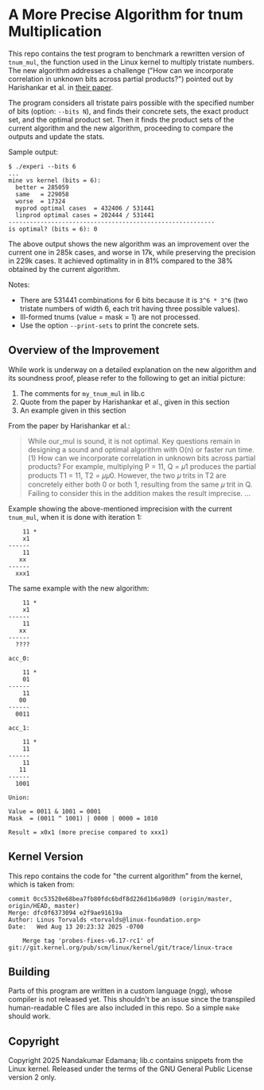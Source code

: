 # A More Precise Algorithm for tnum Multiplication

This repo contains the test program to benchmark a rewritten version
of `tnum_mul`, the function used in the Linux kernel to multiply
tristate numbers. The new algorithm addresses a challenge ("How can we
incorporate correlation in unknown bits across partial products?")
pointed out by Harishankar et al. in [their
paper](https://arxiv.org/abs/2105.05398).

The program considers all tristate pairs possible with the specified
number of bits (option: `--bits N`), and finds their concrete sets,
the exact product set, and the optimal product set. Then it finds the
product sets of the current algorithm and the new algorithm,
proceeding to compare the outputs and update the stats.

Sample output:

```
$ ./experi --bits 6
...
mine vs kernel (bits = 6): 
  better = 285059
  same   = 229058
  worse  = 17324
  myprod optimal cases  = 432406 / 531441
  linprod optimal cases = 202444 / 531441
----------------------------------------------------------
is optimal? (bits = 6): 0
```

The above output shows the new algorithm was an improvement over the
current one in 285k cases, and worse in 17k, while preserving the
precision in 229k cases. It achieved optimality in in 81% compared to
the 38% obtained by the current algorithm.

Notes:

- There are 531441 combinations for 6 bits because it is `3^6 * 3^6`
  (two tristate numbers of width 6, each trit having three possible
  values).
- Ill-formed tnums (value = mask = 1) are not processed.
- Use the option `--print-sets` to print the concrete sets.

## Overview of the Improvement

While work is underway on a detailed explanation on the new algorithm
and its soundness proof, please refer to the following to get an
initial picture:

1. The comments for `my_tnum_mul` in lib.c
2. Quote from the paper by Harishankar et al., given in this section
3. An example given in this section

From the paper by Harishankar et al.:

> While our\_mul is sound, it is not optimal. Key questions
> remain in designing a sound and optimal algorithm with O(n)
> or faster run time. (1) How can we incorporate correlation in
> unknown bits across partial products? For example, multiplying
> P = 11, Q = &#120583;1 produces the partial products T1 = 11, T2 =
> &#120583;&#120583;0. However, the two &#120583; trits in T2 are concretely either both
> 0 or both 1, resulting from the same &#120583; trit in Q. Failing to
> consider this in the addition makes the result imprecise.
> ...

Example showing the above-mentioned imprecision with the current
`tnum_mul`, when it is done with iteration 1:

```
    11 *
    x1
------
    11
   xx
------
  xxx1
```

The same example with the new algorithm:

```
    11 *
    x1
------
    11
   xx
------
  ????

acc_0:

    11 *
    01
------
    11
   00
------
  0011

acc_1:

    11 *
    11
------
    11
   11
------
  1001

Union:

Value = 0011 & 1001 = 0001
Mask  = (0011 ^ 1001) | 0000 | 0000 = 1010

Result = x0x1 (more precise compared to xxx1)
```

## Kernel Version

This repo contains the code for "the current algorithm" from the
kernel, which is taken from:

```
commit 0cc53520e68bea7fb80fdc6bdf8d226d1b6a98d9 (origin/master, origin/HEAD, master)
Merge: dfc0f6373094 e2f9ae91619a
Author: Linus Torvalds <torvalds@linux-foundation.org>
Date:   Wed Aug 13 20:23:32 2025 -0700

    Merge tag 'probes-fixes-v6.17-rc1' of git://git.kernel.org/pub/scm/linux/kernel/git/trace/linux-trace
```

## Building

Parts of this program are written in a custom language (ngg), whose
compiler is not released yet. This shouldn't be an issue since the
transpiled human-readable C files are also included in this repo. So a
simple `make` should work.

## Copyright

Copyright 2025 Nandakumar Edamana; lib.c contains snippets from the Linux
kernel. Released under the terms of the GNU General Public License version 2
only.
